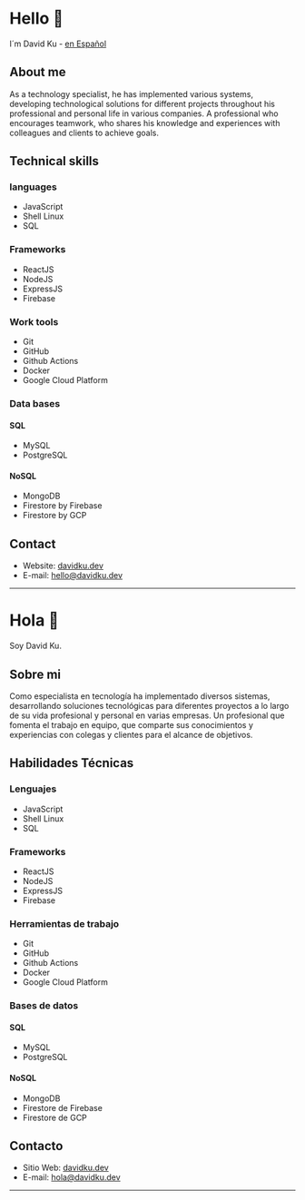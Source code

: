 # Hello 👋 
I´m David Ku - [en Español](#hola)

## About me 
As a technology specialist, he has implemented various systems, developing technological solutions for different projects throughout his professional and personal life in various companies. A professional who encourages teamwork, who shares his knowledge and experiences with colleagues and clients to achieve goals.

## Technical skills

### languages
- JavaScript
- Shell Linux
- SQL

### Frameworks
- ReactJS
- NodeJS
- ExpressJS
- Firebase

### Work tools
- Git
- GitHub
- Github Actions
- Docker
- Google Cloud Platform

### Data bases
#### SQL
- MySQL
- PostgreSQL
#### NoSQL
- MongoDB
- Firestore by Firebase
- Firestore by GCP


## Contact

 - Website: [davidku.dev](https://davidku.dev)
 - E-mail: [hello@davidku.dev](mailto:hello@davidku.dev)

---------

# Hola 👋
Soy David Ku.

## Sobre mi
Como especialista en tecnología ha implementado diversos sistemas, desarrollando soluciones tecnológicas para diferentes proyectos a lo largo de su vida profesional y personal en varias empresas. Un profesional que fomenta el trabajo en equipo, que comparte sus conocimientos y experiencias con colegas y clientes para el alcance de objetivos.

## Habilidades Técnicas

### Lenguajes
- JavaScript
- Shell Linux
- SQL

### Frameworks
- ReactJS
- NodeJS
- ExpressJS
- Firebase

### Herramientas de trabajo
- Git
- GitHub
- Github Actions
- Docker
- Google Cloud Platform

### Bases de datos
#### SQL
- MySQL
- PostgreSQL
#### NoSQL
- MongoDB
- Firestore de Firebase
- Firestore de GCP

## Contacto
- Sitio Web: [davidku.dev](https://davidku.dev)
- E-mail: [hola@davidku.dev](mailto:hola@davidku.dev)

---------

